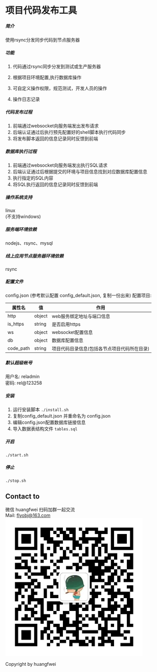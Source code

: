 # 项目代码发布工具
##### 简介
使用rsync分发同步代码到节点服务器

##### 功能

1. 代码通过rsync同步分发到测试或生产服务器

2. 根据项目环境配置,执行数据库操作

3. 可自定义操作权限，规范测试，开发人员的操作

4. 操作日志记录

##### 代码发布过程
1. 前端通过websocket向服务端发出发布请求
2. 后端认证通过后执行预先配置好的shell脚本执行代码同步
3. 将发布脚本返回的信息记录同时反馈到前端

##### 数据库执行过程
1. 前端通过websocket向服务端发出执行SQL请求
2. 后端认证通过后根据提交的环境与项目信息找到对应数据库配置信息
3. 执行指定的SQL内容
4. 将SQL执行返回的信息记录同时反馈到前端

##### 操作系统支持
linux  
(不支持windows)

##### 服务端环境依赖
nodejs、rsync、mysql

##### 线上应用节点服务器环境依赖
rsync

##### 配置文件
config.json (参考默认配置 config_default.json,  复制一份出来)
配置项目:

属性名  |  值  |  作用
  ------------- | ------------- | -------------
  http | object | web服务绑定地址与端口信息
  is_https | string | 是否启用https
  ws | object | websocket配置信息
  db | object | 数据库配置信息
  code_path | string | 项目代码目录信息(包括各节点项目代码所在目录)

##### 默认超级帐号
用户名: reladmin  
密码: rel@123258

##### 安装
1. 运行安装脚本 `./install.sh`
2. 复制config_default.json 并重命名为 config.json
3. 编辑config.json配置数据库链接信息
4. 导入数据表结构文件 `tables.sql`

##### 开启
`./start.sh`

##### 停止
`./stop.sh`

## Contact to
微信  huangfwei  扫码加群一起交流  
Mail:  flyobj@163.com   
![系统模块](wx.jpg)

Copyright by huangfwei
